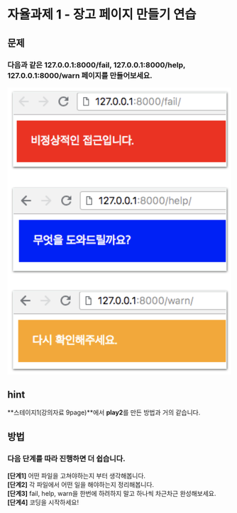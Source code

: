 # 자율과제 1 - 장고 페이지 만들기 연습

## 문제

### 다음과 같은 127.0.0.1:8000/fail, 127.0.0.1:8000/help, 127.0.0.1:8000/warn 페이지를 만들어보세요.

![](../../.gitbook/assets/image%20%2838%29.png)

## hint

**스테이지1\(강의자료 9page\)**에서 **play2**를 만든 방법과 거의 같습니다.

## 방법

### 다음 단계를 따라 진행하면 더 쉽습니다.

**\[단계1\]** 어떤 파일을 고쳐야하는지 부터 생각해봅니다.  
**\[단계2\]** 각 파일에서 어떤 일을 해야하는지 정리해봅니다.  
**\[단계3\]** fail, help, warn을 한번에 하려하지 말고 하나씩 차근차근 완성해보세요.  
**\[단계4\]** 코딩을 시작하세요!

